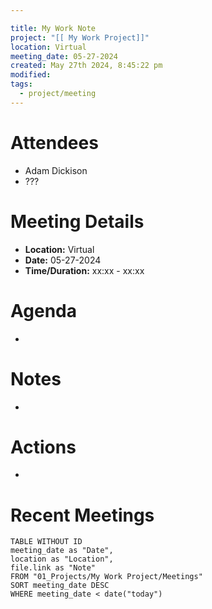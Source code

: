 ```yaml
---

title: My Work Note 
project: "[[ My Work Project]]"
location: Virtual
meeting_date: 05-27-2024
created: May 27th 2024, 8:45:22 pm
modified: 
tags:
  - project/meeting
---
```

# Attendees
- Adam Dickison
- ???

# Meeting Details
- **Location:** Virtual
- **Date:** 05-27-2024
- **Time/Duration:** xx:xx - xx:xx

# Agenda
- 

# Notes
- 

# Actions
- 

# Recent Meetings
```dataview
TABLE WITHOUT ID
meeting_date as "Date",
location as "Location",
file.link as "Note"
FROM "01_Projects/My Work Project/Meetings"
SORT meeting_date DESC
WHERE meeting_date < date("today")
```

